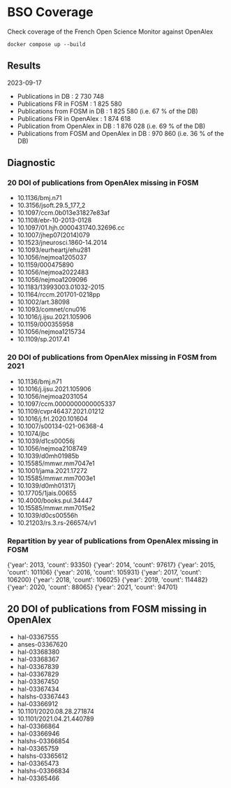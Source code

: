# BSO Coverage

Check coverage of the French Open Science Monitor against OpenAlex

`docker compose up --build`


## Results

2023-09-17
- Publications in DB : 2 730 748
- Publications FR in FOSM : 1 825 580
- Publications from FOSM in DB : 1 825 580 (i.e. 67 % of the DB)
- Publications FR in OpenAlex : 1 874 618
- Publication from OpenAlex in DB : 1 876 028 (i.e. 69 % of the DB)
- Publications from FOSM and OpenAlex in DB : 970 860 (i.e. 36 % of the DB)


## Diagnostic


### 20 DOI of publications from OpenAlex missing in FOSM

- 10.1136/bmj.n71
- 10.3156/jsoft.29.5_177_2
- 10.1097/ccm.0b013e31827e83af
- 10.1108/ebr-10-2013-0128
- 10.1097/01.hjh.0000431740.32696.cc
- 10.1007/jhep07(2014)079
- 10.1523/jneurosci.1860-14.2014
- 10.1093/eurheartj/ehu281
- 10.1056/nejmoa1205037
- 10.1159/000475890
- 10.1056/nejmoa2022483
- 10.1056/nejmoa1209096
- 10.1183/13993003.01032-2015
- 10.1164/rccm.201701-0218pp
- 10.1002/art.38098
- 10.1093/comnet/cnu016
- 10.1016/j.ijsu.2021.105906
- 10.1159/000355958
- 10.1056/nejmoa1215734
- 10.1109/sp.2017.41

### 20 DOI of publications from OpenAlex missing in FOSM from 2021

- 10.1136/bmj.n71
- 10.1016/j.ijsu.2021.105906
- 10.1056/nejmoa2031054
- 10.1097/ccm.0000000000005337
- 10.1109/cvpr46437.2021.01212
- 10.1016/j.frl.2020.101604
- 10.1007/s00134-021-06368-4
- 10.1074/jbc
- 10.1039/d1cs00056j
- 10.1056/nejmoa2108749
- 10.1039/d0mh01985b
- 10.15585/mmwr.mm7047e1
- 10.1001/jama.2021.17272
- 10.15585/mmwr.mm7003e1
- 10.1039/d0mh01317j
- 10.17705/1jais.00655
- 10.4000/books.pul.34447
- 10.15585/mmwr.mm7015e2
- 10.1039/d0cs00556h
- 10.21203/rs.3.rs-266574/v1


### Repartition by year of publications from OpenAlex missing in FOSM

{'year': 2013, 'count': 93350}
{'year': 2014, 'count': 97617}
{'year': 2015, 'count': 101106}
{'year': 2016, 'count': 105931}
{'year': 2017, 'count': 106200}
{'year': 2018, 'count': 106025}
{'year': 2019, 'count': 114482}
{'year': 2020, 'count': 88065}
{'year': 2021, 'count': 94701}


## 20 DOI of publications from FOSM missing in OpenAlex

- hal-03367555
- anses-03367620
- hal-03368380
- hal-03368367
- hal-03367839
- hal-03367829
- hal-03367450
- hal-03367434
- halshs-03367443
- hal-03366912
- 10.1101/2020.08.28.271874
- 10.1101/2021.04.21.440789
- hal-03366864
- hal-03366946
- halshs-03366854
- hal-03365759
- halshs-03365612
- hal-03365473
- halshs-03366834
- hal-03365466
